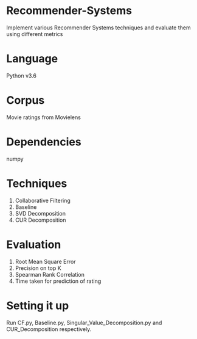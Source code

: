# Recommender-Systems
Implement various Recommender Systems techniques and evaluate them using different metrics

# Language
Python v3.6

# Corpus
Movie ratings from Movielens

# Dependencies
numpy

# Techniques
1. Collaborative Filtering
2. Baseline
3. SVD Decomposition
4. CUR Decomposition

# Evaluation
1. Root Mean Square Error
2. Precision on top K
3. Spearman Rank Correlation
4. Time taken for prediction of rating

# Setting it up
Run CF.py, Baseline.py, Singular_Value_Decomposition.py and CUR_Decomposition respectively.
